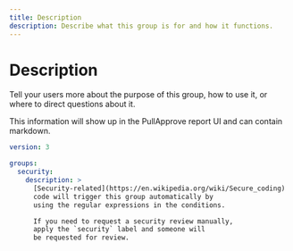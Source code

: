 ```yaml
---
title: Description
description: Describe what this group is for and how it functions.
---
```


# Description

Tell your users more about the purpose of this group,
how to use it,
or where to direct questions about it.

This information will show up in the PullApprove report UI and can contain markdown.

```yaml
version: 3

groups:
  security:
    description: >
      [Security-related](https://en.wikipedia.org/wiki/Secure_coding)
      code will trigger this group automatically by
      using the regular expressions in the conditions.

      If you need to request a security review manually,
      apply the `security` label and someone will
      be requested for review.

```
